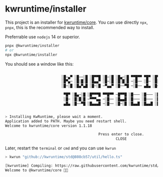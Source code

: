 # kwruntime/installer

This project is an installer for [kwruntime/core](https://github.com/kwruntime/core). 
You can use directly `npx`, `pnpx`, this is the recommended way to install.

Preferrable use `nodejs` 14 or superior.

```bash
pnpx @kwruntime/installer 
# or
npx @kwruntime/installer
```

You should see a window like this: 

```bash

                          ░█─▄▀ ░█──░█ ░█▀▀█ ░█─░█ ░█▄─░█ ▀▀█▀▀ ▀█▀ ░█▀▄▀█ ░█▀▀▀ 
                          ░█▀▄─ ░█░█░█ ░█▄▄▀ ░█─░█ ░█░█░█ ─░█── ░█─ ░█░█░█ ░█▀▀▀ 
                          ░█─░█ ░█▄▀▄█ ░█─░█ ─▀▄▄▀ ░█──▀█ ─░█── ▄█▄ ░█──░█ ░█▄▄▄

                           ▀█▀ ░█▄─░█ ░█▀▀▀█ ▀▀█▀▀ ─█▀▀█ ░█─── ░█─── ░█▀▀▀ ░█▀▀█ 
                           ░█─ ░█░█░█ ─▀▀▀▄▄ ─░█── ░█▄▄█ ░█─── ░█─── ░█▀▀▀ ░█▄▄▀ 
                           ▄█▄ ░█──▀█ ░█▄▄▄█ ─░█── ░█─░█ ░█▄▄█ ░█▄▄█ ░█▄▄▄ ░█─░█


> Installing KwRuntime, please wait a moment.
Application added to PATH. Maybe you need restart shell.
Welcome to kwruntime/core version 1.1.18

                                           Press enter to close.
                                                   CLOSE  
```

Later, restart the ```terminal``` or ```cmd``` and you can use ```kwrun```

```bash 
> kwrun "github://kwruntime/std@808cb57/util/hello.ts"

[kwruntime] Compiling: https://raw.githubusercontent.com/kwruntime/std/808cb57/util/hello.ts
Welcome to @kwruntime/core 🥝😉
```
